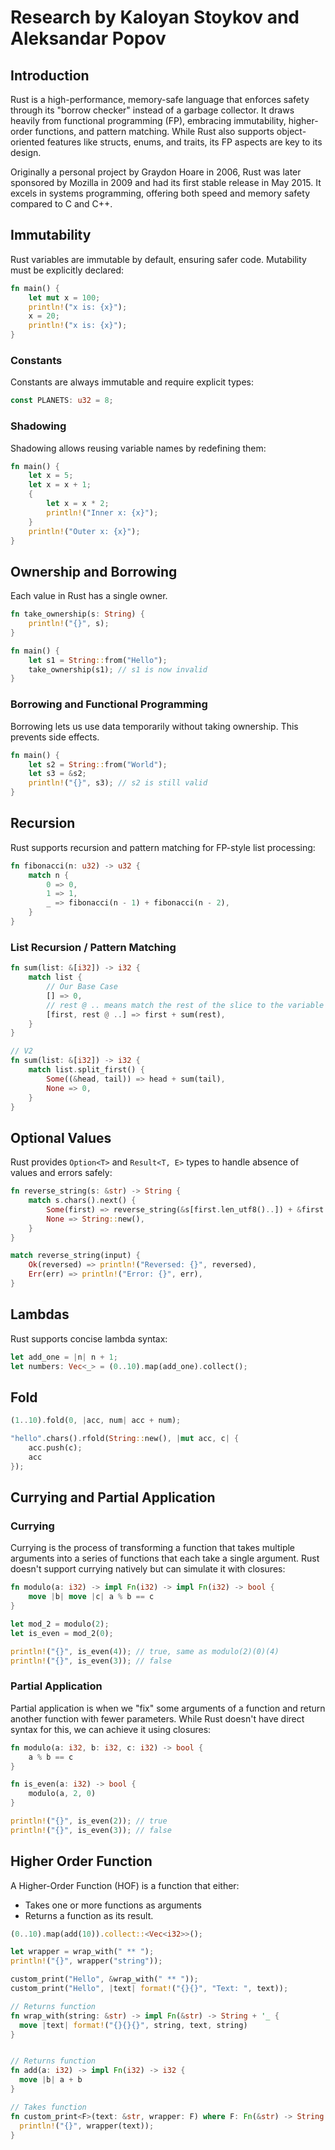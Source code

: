 # Research by Kaloyan Stoykov and Aleksandar Popov

## Introduction

Rust is a high-performance, memory-safe language that enforces safety through its "borrow checker" instead of a garbage collector. It draws heavily from functional programming (FP), embracing immutability, higher-order functions, and pattern matching. While Rust also supports object-oriented features like structs, enums, and traits, its FP aspects are key to its design.

Originally a personal project by Graydon Hoare in 2006, Rust was later sponsored by Mozilla in 2009 and had its first stable release in May 2015. It excels in systems programming, offering both speed and memory safety compared to C and C++.

## Immutability

Rust variables are immutable by default, ensuring safer code. Mutability must be explicitly declared:

```rust
fn main() {
    let mut x = 100;
    println!("x is: {x}");
    x = 20;
    println!("x is: {x}");
}
```

### Constants

Constants are always immutable and require explicit types:

```rust
const PLANETS: u32 = 8;
```

### Shadowing

Shadowing allows reusing variable names by redefining them:

```rust
fn main() {
    let x = 5;
    let x = x + 1;
    {
        let x = x * 2;
        println!("Inner x: {x}");
    }
    println!("Outer x: {x}");
}
```

## Ownership and Borrowing

Each value in Rust has a single owner.

```rust
fn take_ownership(s: String) {
    println!("{}", s);
}

fn main() {
    let s1 = String::from("Hello");
    take_ownership(s1); // s1 is now invalid
}
```

### Borrowing and Functional Programming

Borrowing lets us use data temporarily without taking ownership. This prevents side effects.

```rust
fn main() {
    let s2 = String::from("World");
    let s3 = &s2;
    println!("{}", s3); // s2 is still valid
}
```

## Recursion

Rust supports recursion and pattern matching for FP-style list processing:

```rust
fn fibonacci(n: u32) -> u32 {
    match n {
        0 => 0,
        1 => 1,
        _ => fibonacci(n - 1) + fibonacci(n - 2),
    }
}
```

### List Recursion / Pattern Matching

```rust
fn sum(list: &[i32]) -> i32 {
	match list {
		// Our Base Case
		[] => 0,
		// rest @ .. means match the rest of the slice to the variable rest.
		[first, rest @ ..] => first + sum(rest),
	}
}

// V2
fn sum(list: &[i32]) -> i32 {
    match list.split_first() {
        Some((&head, tail)) => head + sum(tail),
        None => 0,
    }
}
```

## Optional Values

Rust provides `Option<T>` and `Result<T, E>` types to handle absence of values and errors safely:

```rust
fn reverse_string(s: &str) -> String {
    match s.chars().next() {
        Some(first) => reverse_string(&s[first.len_utf8()..]) + &first.to_string(),
        None => String::new(),
    }
}

match reverse_string(input) {
    Ok(reversed) => println!("Reversed: {}", reversed),
    Err(err) => println!("Error: {}", err),
}
```

## Lambdas

Rust supports concise lambda syntax:

```rust
let add_one = |n| n + 1;
let numbers: Vec<_> = (0..10).map(add_one).collect();
```

## Fold

```rust
(1..10).fold(0, |acc, num| acc + num);

"hello".chars().rfold(String::new(), |mut acc, c| {
    acc.push(c);
    acc
});
```

## Currying and Partial Application

### Currying

Currying is the process of transforming a function that takes multiple arguments into a series of functions that each take a single argument. Rust doesn't support currying natively but can simulate it with closures:

```rust
fn modulo(a: i32) -> impl Fn(i32) -> impl Fn(i32) -> bool {
    move |b| move |c| a % b == c
}

let mod_2 = modulo(2);
let is_even = mod_2(0);

println!("{}", is_even(4)); // true, same as modulo(2)(0)(4)
println!("{}", is_even(3)); // false
```

### Partial Application

Partial application is when we "fix" some arguments of a function and return another function with fewer parameters. While Rust doesn't have direct syntax for this, we can achieve it using closures:

```rust
fn modulo(a: i32, b: i32, c: i32) -> bool {
    a % b == c
}

fn is_even(a: i32) -> bool {
    modulo(a, 2, 0)
}

println!("{}", is_even(2)); // true
println!("{}", is_even(3)); // false
```

## Higher Order Function

A Higher-Order Function (HOF) is a function that either:

- Takes one or more functions as arguments
- Returns a function as its result.

```rust
(0..10).map(add(10)).collect::<Vec<i32>>();

let wrapper = wrap_with(" ** ");
println!("{}", wrapper("string"));

custom_print("Hello", &wrap_with(" ** "));
custom_print("Hello", |text| format!("{}{}", "Text: ", text));

// Returns function
fn wrap_with(string: &str) -> impl Fn(&str) -> String + '_ {
  move |text| format!("{}{}{}", string, text, string)
}


// Returns function
fn add(a: i32) -> impl Fn(i32) -> i32 {
  move |b| a + b
}

// Takes function
fn custom_print<F>(text: &str, wrapper: F) where F: Fn(&str) -> String {
  println!("{}", wrapper(text));
}
```
